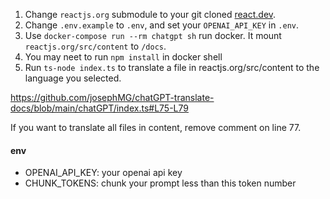 
1. Change `reactjs.org` submodule to your git cloned [react.dev](https://react.dev/).
2. Change `.env.example` to `.env`, and set your `OPENAI_API_KEY` in `.env`.
3. Use `docker-compose run --rm chatgpt sh` run docker. It mount `reactjs.org/src/content` to `/docs`.
4. You may neet to run `npm install` in docker shell
5. Run `ts-node index.ts` to translate a file in reactjs.org/src/content to the language you selected.

https://github.com/josephMG/chatGPT-translate-docs/blob/main/chatGPT/index.ts#L75-L79

If you want to translate all files in content, remove comment on line 77.

#### env
- OPENAI_API_KEY: your openai api key
- CHUNK_TOKENS: chunk your prompt less than this token number
